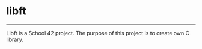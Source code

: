 # libft

---

Libft is a School 42 project.
The purpose of this project is to create own C library.

